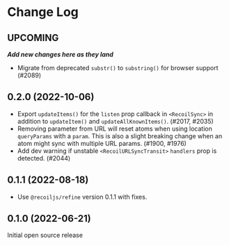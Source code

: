 # Change Log

## UPCOMING
**_Add new changes here as they land_**

- Migrate from deprecated `substr()` to `substring()` for browser support (#2089)

## 0.2.0 (2022-10-06)

- Export `updateItems()` for the `listen` prop callback in `<RecoilSync>` in addition to `updateItem()` and `updateAllKnownItems()`. (#2017, #2035)
- Removing parameter from URL will reset atoms when using location `queryParams` with a `param`.  This is also a slight breaking change when an atom might sync with multiple URL params. (#1900, #1976)
- Add dev warning if unstable `<RecoilURLSyncTransit>` `handlers` prop is detected. (#2044)

## 0.1.1 (2022-08-18)

- Use `@recoiljs/refine` version 0.1.1 with fixes.

## 0.1.0 (2022-06-21)

Initial open source release

